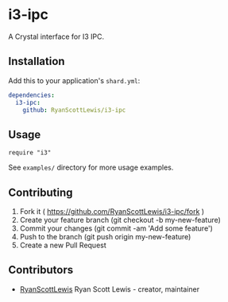 # i3-ipc

A Crystal interface for I3 IPC.

## Installation

Add this to your application's `shard.yml`:

```yaml
dependencies:
  i3-ipc:
    github: RyanScottLewis/i3-ipc
```

## Usage

```crystal
require "i3"
```

See `examples/` directory for more usage examples.

## Contributing

1. Fork it ( https://github.com/RyanScottLewis/i3-ipc/fork )
2. Create your feature branch (git checkout -b my-new-feature)
3. Commit your changes (git commit -am 'Add some feature')
4. Push to the branch (git push origin my-new-feature)
5. Create a new Pull Request

## Contributors

- [RyanScottLewis](https://github.com/RyanScottLewis) Ryan Scott Lewis - creator, maintainer
